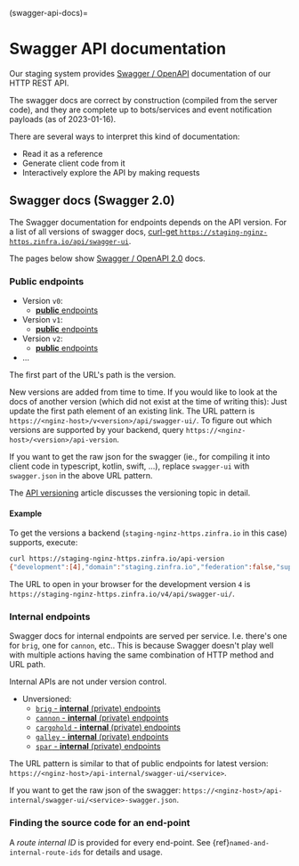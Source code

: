 (swagger-api-docs)=

# Swagger API documentation

Our staging system provides [Swagger /
OpenAPI](https://swagger.io/resources/open-api/) documentation of our HTTP REST
API.

The swagger docs are correct by construction (compiled from the server
code), and they are complete up to bots/services and event notification
payloads (as of 2023-01-16).

There are several ways to interpret this kind of documentation:

- Read it as a reference
- Generate client code from it
- Interactively explore the API by making requests

## Swagger docs (Swagger 2.0)

The Swagger documentation for endpoints depends on the API version.
For a list of all versions of swagger docs, [curl-get
`https://staging-nginz-https.zinfra.io/api/swagger-ui`](https://staging-nginz-https.zinfra.io/api/swagger-ui).

The pages below show [Swagger / OpenAPI 2.0](https://swagger.io/specification/v2/)
docs.

### Public endpoints
- Version `v0`:
    - [**public**
      endpoints](https://staging-nginz-https.zinfra.io/v0/api/swagger-ui/)
- Version `v1`:
    - [**public**
    endpoints](https://staging-nginz-https.zinfra.io/v1/api/swagger-ui/)
- Version `v2`:
    - [**public**
    endpoints](https://staging-nginz-https.zinfra.io/v2/api/swagger-ui/)
- ...

The first part of the URL's path is the version.

New versions are added from time to time. If you
would like to look at the docs of another version (which did not exist at the
time of writing this): Just update the first path element of an existing link.
The URL pattern is `https://<nginz-host>/v<version>/api/swagger-ui/`. To figure
out which versions are supported by your backend, query
`https://<nginz-host>/<version>/api-version`.

If you want to get the raw json for the swagger (ie., for compiling it
into client code in typescript, kotlin, swift, ...), replace
`swagger-ui` with `swagger.json` in the above URL pattern.

The [API versioning](../../developer/developer/api-versioning.md) article
discusses the versioning topic in detail.

#### Example

To get the versions a backend (`staging-nginz-https.zinfra.io` in this case)
supports, execute:

```sh
curl https://staging-nginz-https.zinfra.io/api-version
{"development":[4],"domain":"staging.zinfra.io","federation":false,"supported":[0,1,2]}
```

The URL to open in your browser for the development version `4` is
`https://staging-nginz-https.zinfra.io/v4/api/swagger-ui/`.

### Internal endpoints

Swagger docs for internal endpoints are served per service. I.e. there's one for
`brig`, one for `cannon`, etc.. This is because Swagger doesn't play well with
multiple actions having the same combination of HTTP method and URL path.

Internal APIs are not under version control.

- Unversioned:
    - [`brig` - **internal** (private)
    endpoints](https://staging-nginz-https.zinfra.io/api-internal/swagger-ui/brig)
    - [`cannon` - **internal** (private)
    endpoints](https://staging-nginz-https.zinfra.io/api-internal/swagger-ui/cannon)
    - [`cargohold` - **internal** (private)
    endpoints](https://staging-nginz-https.zinfra.io/api-internal/swagger-ui/cargohold)
    - [`galley` - **internal** (private)
    endpoints](https://staging-nginz-https.zinfra.io/api-internal/swagger-ui/galley)
    - [`spar` - **internal** (private)
    endpoints](https://staging-nginz-https.zinfra.io/api-internal/swagger-ui/spar)

The URL pattern is similar to that of public endpoints for latest version:
`https://<nginz-host>/api-internal/swagger-ui/<service>`.

If you want to get the raw json of the swagger:
`https://<nginz-host>/api-internal/swagger-ui/<service>-swagger.json`.

### Finding the source code for an end-point

A *route internal ID* is provided for every end-point.  See
{ref}`named-and-internal-route-ids` for details and usage.

